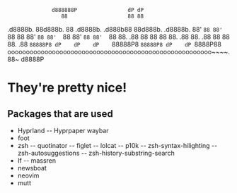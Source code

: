 
                  d888888P                dP dP                
                     88                   88 88                
.d8888b. 88d888b.    88    .d8888b. .d888b88 88d888b. .d8888b. 
88'  `88 88'  `88    88    88'  `88 88'  `88 88'  `88 88'  `88 
88.  .88 88    88    88    88.  .88 88.  .88 88    88 88.  .88 
`88888P8 dP    dP    dP    `88888P8 `88888P8 dP    dP `8888P88 
ooooooooooooooooooooooooooooooooooooooooooooooooooooooo~~~~.88~
                                                       d8888P  
# They're pretty nice!

## Packages that are used
- Hyprland
-- Hyprpaper
 waybar
- foot
- zsh
-- quotinator
-- figlet
-- lolcat
-- p10k
-- zsh-syntax-hilighting
-- zsh-autosuggestions
-- zsh-history-substring-search
- lf
-- massren
- newsboat
- neovim
- mutt
